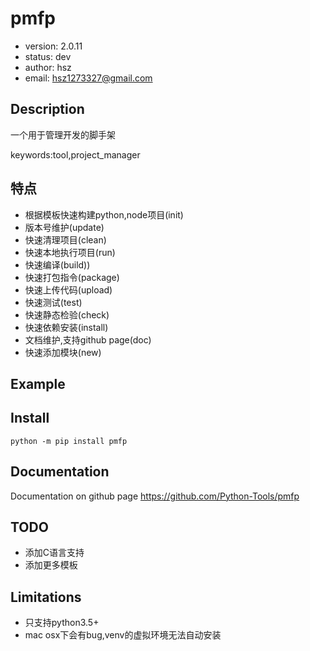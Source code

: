# pmfp

+ version: 2.0.11
+ status: dev
+ author: hsz
+ email: hsz1273327@gmail.com

## Description

一个用于管理开发的脚手架

keywords:tool,project_manager

## 特点

+ 根据模板快速构建python,node项目(init)
+ 版本号维护(update)
+ 快速清理项目(clean)
+ 快速本地执行项目(run)
+ 快速编译(build))
+ 快速打包指令(package)
+ 快速上传代码(upload)
+ 快速测试(test)
+ 快速静态检验(check)
+ 快速依赖安装(install)
+ 文档维护,支持github page(doc)
+ 快速添加模块(new)

## Example



## Install

`python -m pip install pmfp`


## Documentation

Documentation on github page <https://github.com/Python-Tools/pmfp>

## TODO

+ 添加C语言支持
+ 添加更多模板

## Limitations

+ 只支持python3.5+
+ mac osx下会有bug,venv的虚拟环境无法自动安装
